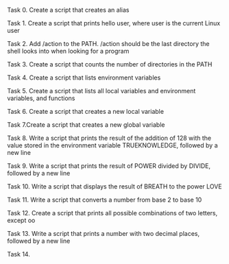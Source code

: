 Task 0. Create a script that creates an alias

Task 1. Create a script that prints hello user, where user is the current Linux user

Task 2. Add /action to the PATH. /action should be the last directory the shell looks into when looking for a program

Task 3. Create a script that counts the number of directories in the PATH

Task 4. Create a script that lists environment variables

Task 5. Create a script that lists all local variables and environment variables, and functions

Task 6. Create a script that creates a new local variable

Task 7.Create a script that creates a new global variable

Task 8. Write a script that prints the result of the addition of 128 with the value stored in the environment variable TRUEKNOWLEDGE, followed by a new line

Task 9. Write a script that prints the result of POWER divided by DIVIDE, followed by a new line

Task 10. Write a script that displays the result of BREATH to the power LOVE

Task 11. Write a script that converts a number from base 2 to base 10

Task 12. Create a script that prints all possible combinations of two letters, except oo

Task 13. Write a script that prints a number with two decimal places, followed by a new line    

Task 14.  
